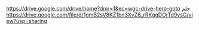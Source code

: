 https://drive.google.com/drive/home?dmr=1&ec=wgc-drive-hero-goto 
حلم
https://drive.google.com/file/d/1gmB2sV8KZ1bn3XvZ6_rRKggDOrTd9vsG/view?usp=sharing
